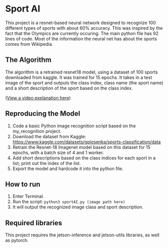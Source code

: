 # Sport AI

This project is a resnet-based neural network designed to recognize 100 different types of sports with about 60% accuracy. This was inspired by the fact that the Olympics are currently occuring. The main python file has 92 lines of code. Most of the information the neural net has about the sports comes from Wikipedia. 

## The Algorithm

The algorithm is a retrained resnet18 model, using a dataset of 100 sports downloaded from kaggle. It was trained for 15 epochs. It takes in a test image of the sport and outputs the class index, class name (the sport name) and a short description of the sport based on the class index.

([View a video explanation here](https://drive.google.com/file/d/1vRXIO8wn-Gi8fWjp8JYg4PXI0Ynqk-P3/view?usp=sharing))

## Reproducing the Model
1. Code a basic Python image recognition script based on the my_recognition project.
2. Download the dataset from Kaggle:  https://www.kaggle.com/datasets/gpiosenka/sports-classification/data
3. Retrain the Resnet-18 Imagenet model based on this dataset for 15 epochs, with a batch size of 4 and 1 worker.
4. Add short descriptions based on the class indices for each sport in a list; print out the index of the list.
5. Export the model and hardcode it into the python file.

## How to run
1. Enter Terminal.
2. Run the script: ``python3 sportAI.py (image path here)``
3. It will output the recognized image class and sport description. 

## Required libraries
This project requires the jetson-inference and jetson-utils libraries, as well as pytorch.
